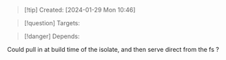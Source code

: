 
>[!tip] Created: [2024-01-29 Mon 10:46]

>[!question] Targets: 

>[!danger] Depends: 

Could pull in at build time of the isolate, and then serve direct from the fs ?